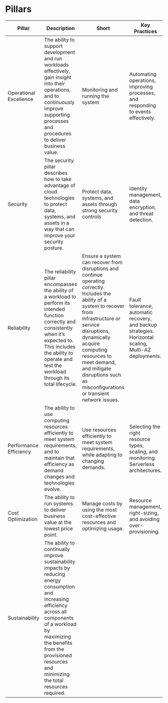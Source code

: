 # Pillars

| Pillar                 | Description                                                                                                                                                                                                                                                   | Short                                                                                                                                                                                                                                                                                                              | Key Practices                                                                                             |
|------------------------|---------------------------------------------------------------------------------------------------------------------------------------------------------------------------------------------------------------------------------------------------------------|--------------------------------------------------------------------------------------------------------------------------------------------------------------------------------------------------------------------------------------------------------------------------------------------------------------------|-----------------------------------------------------------------------------------------------------------|
| Operational Excellence | The ability to support development and run workloads effectively, gain insight into their operations, and to continuously improve supporting processes and procedures to deliver business value.                                                              | Monitoring and running the system                                                                                                                                                                                                                                                                                  | Automating operations, improving processes, and responding to events effectively.                         |
| Security               | The security pillar describes how to take advantage of cloud technologies to protect data, systems, and assets in a way that can improve your security posture.                                                                                               | Protect data, systems, and assets through strong security controls                                                                                                                                                                                                                                                 | Identity management, data encryption, and threat detection.                                               |
| Reliability            | The reliability pillar encompasses the ability of a workload to perform its intended function correctly and consistently when it’s expected to. This includes the ability to operate and test the workload through its total lifecycle.                       | Ensure a system can recover from disruptions and continue operating correctly.<br/>Includes the ability of a system to recover from infrastructure or service disruptions, dynamically acquire computing resources to meet demand, and mitigate disruptions such as misconfigurations or transient network issues. | Fault tolerance, automatic recovery, and backup strategies.<br/>Horizontal scaling, Multi-AZ deployments. |
| Performance Efficiency | The ability to use computing resources efficiently to meet system requirements, and to maintain that efficiency as demand changes and technologies evolve.                                                                                                    | Use resources efficiently to meet system requirements, while adapting to changing demands.                                                                                                                                                                                                                         | Selecting the right resource types, scaling, and monitoring.<br/> Serverless architectures.               |
| Cost Optimization      | The ability to run systems to deliver business value at the lowest price point.                                                                                                                                                                               | Manage costs by using the most cost-effective resources and optimizing usage.                                                                                                                                                                                                                                      | Resource management, right-sizing, and avoiding over-provisioning.                                        |
| Sustainability         | The ability to continually improve sustainability impacts by reducing energy consumption and increasing efficiency across all components of a workload by maximizing the benefits from the provisioned resources and minimizing the total resources required. |                                                                                                                                                                                                                                                                                                                    |                                                                                                           |
